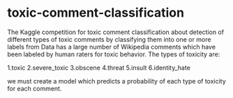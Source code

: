# toxic-comment-classification
The Kaggle competition for toxic comment classification about detection of different types of toxic comments by 
classifying them into one or more labels from 
Data has a large number of Wikipedia comments which have been labeled by human raters for toxic behavior. The types of toxicity are:

1.toxic
2.severe_toxic
3.obscene
4.threat
5.insult
6.identity_hate


we must create a model which predicts a probability of each type of toxicity for each comment.
